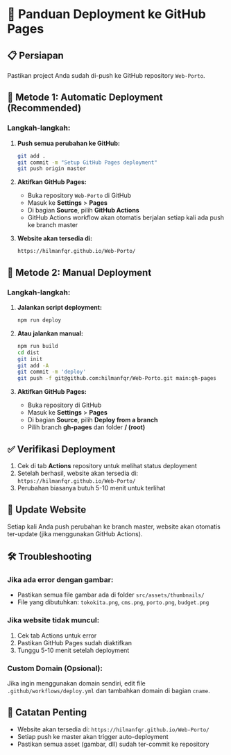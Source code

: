 # 🚀 Panduan Deployment ke GitHub Pages

## 📋 Persiapan

Pastikan project Anda sudah di-push ke GitHub repository `Web-Porto`.

## 🔧 Metode 1: Automatic Deployment (Recommended)

### Langkah-langkah:

1. **Push semua perubahan ke GitHub:**
   ```bash
   git add .
   git commit -m "Setup GitHub Pages deployment"
   git push origin master
   ```

2. **Aktifkan GitHub Pages:**
   - Buka repository `Web-Porto` di GitHub
   - Masuk ke **Settings** > **Pages**
   - Di bagian **Source**, pilih **GitHub Actions**
   - GitHub Actions workflow akan otomatis berjalan setiap kali ada push ke branch master

3. **Website akan tersedia di:**
   ```
   https://hilmanfqr.github.io/Web-Porto/
   ```

## 🔧 Metode 2: Manual Deployment

### Langkah-langkah:

1. **Jalankan script deployment:**
   ```bash
   npm run deploy
   ```

2. **Atau jalankan manual:**
   ```bash
   npm run build
   cd dist
   git init
   git add -A
   git commit -m 'deploy'
   git push -f git@github.com:hilmanfqr/Web-Porto.git main:gh-pages
   ```

3. **Aktifkan GitHub Pages:**
   - Buka repository di GitHub
   - Masuk ke **Settings** > **Pages**
   - Di bagian **Source**, pilih **Deploy from a branch**
   - Pilih branch **gh-pages** dan folder **/ (root)**

## ✅ Verifikasi Deployment

1. Cek di tab **Actions** repository untuk melihat status deployment
2. Setelah berhasil, website akan tersedia di: `https://hilmanfqr.github.io/Web-Porto/`
3. Perubahan biasanya butuh 5-10 menit untuk terlihat

## 🔄 Update Website

Setiap kali Anda push perubahan ke branch master, website akan otomatis ter-update (jika menggunakan GitHub Actions).

## 🛠️ Troubleshooting

### Jika ada error dengan gambar:
- Pastikan semua file gambar ada di folder `src/assets/thumbnails/`
- File yang dibutuhkan: `tokokita.png`, `cms.png`, `porto.png`, `budget.png`

### Jika website tidak muncul:
1. Cek tab Actions untuk error
2. Pastikan GitHub Pages sudah diaktifkan
3. Tunggu 5-10 menit setelah deployment

### Custom Domain (Opsional):
Jika ingin menggunakan domain sendiri, edit file `.github/workflows/deploy.yml` dan tambahkan domain di bagian `cname`.

## 📝 Catatan Penting

- Website akan tersedia di: `https://hilmanfqr.github.io/Web-Porto/`
- Setiap push ke master akan trigger auto-deployment
- Pastikan semua asset (gambar, dll) sudah ter-commit ke repository
